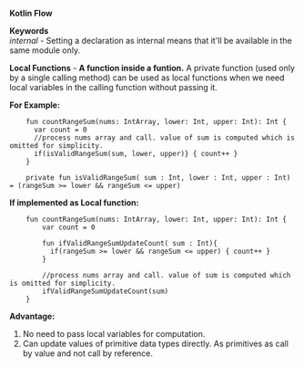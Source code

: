 **Kotlin Flow**

**Keywords** \
*internal* - Setting a declaration as internal means that it'll be available in the same module only.

**Local Functions** - **A function inside a funtion.** 
A private function (used only by a single calling method) can be used as local functions when we need local variables in the calling function without passing it.

**For Example:**
        
        fun countRangeSum(nums: IntArray, lower: Int, upper: Int): Int {
          var count = 0
          //process nums array and call. value of sum is computed which is omitted for simplicity. 
          if(isValidRangeSum(sum, lower, upper)} { count++ }
        }

        private fun isValidRangeSum( sum : Int, lower : Int, upper : Int) = (rangeSum >= lower && rangeSum <= upper)

**If implemented as Local function:**
        
        fun countRangeSum(nums: IntArray, lower: Int, upper: Int): Int {
            var count = 0
        
            fun ifValidRangeSumUpdateCount( sum : Int){
              if(rangeSum >= lower && rangeSum <= upper) { count++ }
            }
        
            //process nums array and call. value of sum is computed which is omitted for simplicity. 
            ifValidRangeSumUpdateCount(sum)
        }

**Advantage:**
1. No need to pass local variables for computation.
2. Can update values of primitive data types directly. As primitives as call by value and not call by reference.
    
    




        
        
